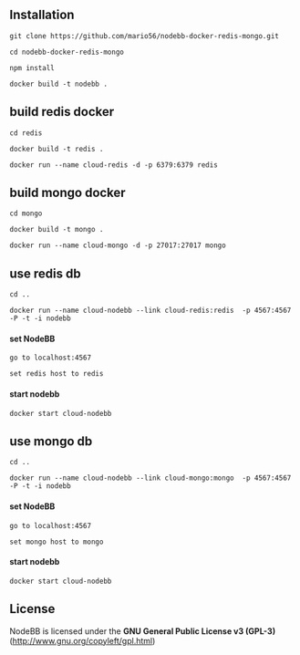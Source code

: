 
## Installation
```
git clone https://github.com/mario56/nodebb-docker-redis-mongo.git
```
```
cd nodebb-docker-redis-mongo
```
```
npm install
```
```
docker build -t nodebb .
```
## build redis docker
```
cd redis
```
```
docker build -t redis .
```
```
docker run --name cloud-redis -d -p 6379:6379 redis
```
## build mongo docker
```
cd mongo
```
```
docker build -t mongo .
```
```
docker run --name cloud-mongo -d -p 27017:27017 mongo
```
## use redis db
```
cd ..
```
```
docker run --name cloud-nodebb --link cloud-redis:redis  -p 4567:4567 -P -t -i nodebb
```

#### set NodeBB
```
go to localhost:4567
```
```
set redis host to redis
```
#### start nodebb
```
docker start cloud-nodebb
```
## use mongo db
```
cd ..
```
```
docker run --name cloud-nodebb --link cloud-mongo:mongo  -p 4567:4567 -P -t -i nodebb
```
#### set NodeBB
```
go to localhost:4567
```
```
set mongo host to mongo
```
#### start nodebb
```
docker start cloud-nodebb
```
## License

NodeBB is licensed under the **GNU General Public License v3 (GPL-3)** (http://www.gnu.org/copyleft/gpl.html)

